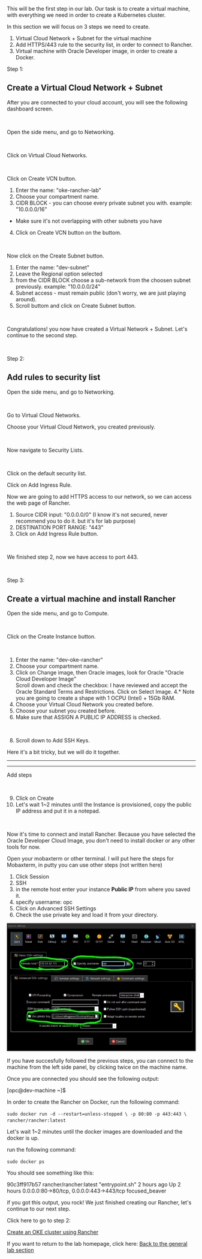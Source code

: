 This will be the first step in our lab.
Our task is to create a virtual machine, 
with everything we need in order to create a Kubernetes cluster. 

In this section we will focus on 3 steps we need to create.
1. Virtual Cloud Network + Subnet for the virtual machine 
2. Add HTTPS/443 rule to the security list, in order to connect to Rancher. 
3. Virtual machine with Oracle Developer image, in order to create a Docker.  


Step 1: 

## Create a Virtual Cloud Network + Subnet ## 
After you are connected to your cloud account, 
you will see the following dashboard screen.

<image> 
  
Open the side menu, and go to Networking.

<image> 
  
Click on Virtual Cloud Networks.

<image> 
  
Click on Create VCN button.

1. Enter the name: "oke-rancher-lab"
2. Choose your compartment name.
3. CIDR BLOCK - you can choose every private subnet you with. 
example: "10.0.0.0/16"
* Make sure it's not overlapping with other subnets you have 
4. Click on Create VCN button on the buttom.

<image> 
  
Now click on the Create Subnet button.
1. Enter the name: "dev-subnet"
2. Leave the Regional option selected
3. from the CIDR BLOCK choose a sub-network from the choosen subnet previously. 
example: "10.0.0.0/24" 
4. Subnet access - must remain public (don't worry, we are just playing around). 
5. Scroll buttom and click on Create Subnet button.

<image> 
  
Congratulations! you now have created a Virtual Network + Subnet.
Let's continue to the second step.

<image> 
 
Step 2: 

## Add rules to security list ## 

Open the side menu, and go to Networking.

<image> 
  
Go to Virtual Cloud Networks. 

Choose your Virtual Cloud Network, you created previously. 

<image> 
  

Now navigate to Security Lists.

<image>

Click on the default security list. 

Click on Add Ingress Rule. 

Now we are going to add HTTPS access to our network, 
so we can access the web page of Rancher. 

1. Source CIDR input: "0.0.0.0/0" (I know it's not secured, never recommend you to do it. but it's for lab purpose)
2. DESTINATION PORT RANGE: "443" 
3. Click on Add Ingress Rule button.

<image> 
  

We finished step 2, now we have access to port 443. 

<image> 

  
 
Step 3: 

## Create a virtual machine and install Rancher ##

Open the side menu, and go to Compute.

<image> 
  
Click on the Create Instance button.

<image> 
  
1. Enter the name: "dev-oke-rancher"
2. Choose your compartment name.
3. Click on Change image, then Oracle images, look for Oracle 
"Oracle Cloud Developer Image"	
Scroll down and check the checkbox:
I have reviewed and accept the Oracle Standard Terms and Restrictions.
Click on Select Image. 
4.* Note you are going to create a shape with 1 OCPU (Intel) + 15Gb RAM.
5. Choose your Virtual Cloud Network you created before.
6. Choose your subnet you created before. 
7. Make sure that ASSIGN A PUBLIC IP ADDRESS is checked.

<image> 
  
8. Scroll down to Add SSH Keys. 

Here it's a bit tricky, but we will do it together. 

*****************
*****************
Add steps

<image> 
  
9. Click on Create 
10. Let's wait 1~2 minutes until the Instance is provisioned, 
copy the public IP address and put it in a notepad.

<image> 
  
  
Now it's time to connect and install Rancher.
Because you have selected the Oracle Developer Cloud Image,
you don't need to install docker or any other tools for now.

Open your mobaxterm or other terminal. 
I will put here the steps for Mobaxterm, 
in putty you can use other steps (not written here)

1. Click Session
2. SSH
3. in the remote host enter your instance **Public IP** from where you saved it. 
4. specify username: opc 
5. Click on Advanced SSH Settings 
6. Check the use private key and load it from your directory. 

![image](https://github.com/deton57/oke-labs/blob/master/oke-rancher/screenshots/session-moba.PNG)
  
If you have succesfully followed the previous steps,
you can connect to the machine from the left side panel, by clicking twice on the machine name.

Once you are connected you should see the following output:

[opc@dev-machine ~]$

In order to create the Rancher on Docker, 
run the following command:

``sudo docker run -d --restart=unless-stopped \
  -p 80:80 -p 443:443 \
  rancher/rancher:latest``

Let's wait 1~2 minutes until the docker images are downloaded and the docker is up. 

run the following command: 

``sudo docker ps``

You should see something like this: 

90c3ff917b57        rancher/rancher:latest   "entrypoint.sh"     2 hours ago         Up 2 hours          0.0.0.0:80->80/tcp, 0.0.0.0:443->443/tcp   focused_beaver

if you got this output, you rock! 
We just finished creating our Rancher,
let's continue to our next step. 

Click here to go to step 2: 

[Create an OKE cluster using Rancher](cluster.md) 


If you want to return to the lab homepage, click here:
[Back to the general lab section](readme.md)




  
 
